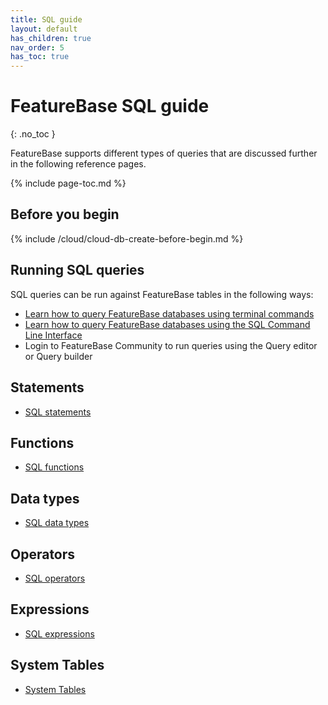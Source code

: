 ```yaml
---
title: SQL guide
layout: default
has_children: true
nav_order: 5
has_toc: true
---
```


# FeatureBase SQL guide
{: .no_toc }

FeatureBase supports different types of queries that are discussed further in the following reference pages.

{% include page-toc.md %}

## Before you begin

{% include /cloud/cloud-db-create-before-begin.md %}

## Running SQL queries

SQL queries can be run against FeatureBase tables in the following ways:


* [Learn how to query FeatureBase databases using terminal commands](/docs/tools/fbsql/fbsql-home)
* [Learn how to query FeatureBase databases using the SQL Command Line Interface](/docs/community/com-config/com-config-sql-cli-enable)
* Login to FeatureBase Community to run queries using the Query editor or Query builder

## Statements

* [SQL statements](/docs/sql-guide/statements/statements-home)

## Functions

* [SQL functions](/docs/sql-guide/functions/functions-home)

## Data types

* [SQL data types](/docs/sql-guide/data-types/data-types-home)

## Operators

* [SQL operators](/docs/sql-guide/operators/operators-home)

## Expressions

* [SQL expressions](/docs/sql-guide/expressions/expressions-home)

## System Tables

* [System Tables](/docs/sql-guide/system-tables/system-tables-home)
